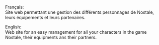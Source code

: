 Français: <br/>
Site web permettant une gestion des différents personnages de Nostale, leurs équipements et leurs partenaires.

English: <br/>
Web site for an easy management for all your characters in the game Nostale, their equipments ans their partners.
